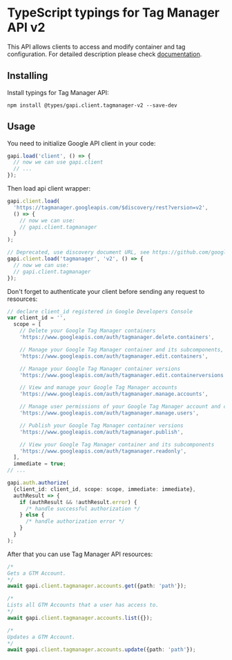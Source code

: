 # TypeScript typings for Tag Manager API v2

This API allows clients to access and modify container and tag configuration.
For detailed description please check [documentation](https://developers.google.com/tag-manager).

## Installing

Install typings for Tag Manager API:

```
npm install @types/gapi.client.tagmanager-v2 --save-dev
```

## Usage

You need to initialize Google API client in your code:

```typescript
gapi.load('client', () => {
  // now we can use gapi.client
  // ...
});
```

Then load api client wrapper:

```typescript
gapi.client.load(
  'https://tagmanager.googleapis.com/$discovery/rest?version=v2',
  () => {
    // now we can use:
    // gapi.client.tagmanager
  }
);
```

```typescript
// Deprecated, use discovery document URL, see https://github.com/google/google-api-javascript-client/blob/master/docs/reference.md#----gapiclientloadname----version----callback--
gapi.client.load('tagmanager', 'v2', () => {
  // now we can use:
  // gapi.client.tagmanager
});
```

Don't forget to authenticate your client before sending any request to resources:

```typescript
// declare client_id registered in Google Developers Console
var client_id = '',
  scope = [
    // Delete your Google Tag Manager containers
    'https://www.googleapis.com/auth/tagmanager.delete.containers',

    // Manage your Google Tag Manager container and its subcomponents, excluding versioning and publishing
    'https://www.googleapis.com/auth/tagmanager.edit.containers',

    // Manage your Google Tag Manager container versions
    'https://www.googleapis.com/auth/tagmanager.edit.containerversions',

    // View and manage your Google Tag Manager accounts
    'https://www.googleapis.com/auth/tagmanager.manage.accounts',

    // Manage user permissions of your Google Tag Manager account and container
    'https://www.googleapis.com/auth/tagmanager.manage.users',

    // Publish your Google Tag Manager container versions
    'https://www.googleapis.com/auth/tagmanager.publish',

    // View your Google Tag Manager container and its subcomponents
    'https://www.googleapis.com/auth/tagmanager.readonly',
  ],
  immediate = true;
// ...

gapi.auth.authorize(
  {client_id: client_id, scope: scope, immediate: immediate},
  authResult => {
    if (authResult && !authResult.error) {
      /* handle successful authorization */
    } else {
      /* handle authorization error */
    }
  }
);
```

After that you can use Tag Manager API resources: <!-- TODO: make this work for multiple namespaces -->

```typescript
/*
Gets a GTM Account.
*/
await gapi.client.tagmanager.accounts.get({path: 'path'});

/*
Lists all GTM Accounts that a user has access to.
*/
await gapi.client.tagmanager.accounts.list({});

/*
Updates a GTM Account.
*/
await gapi.client.tagmanager.accounts.update({path: 'path'});
```
